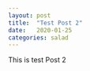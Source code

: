 ```yaml
---
layout: post
title:  "Test Post 2"
date:   2020-01-25
categories: salad
---
```

This is test Post 2
